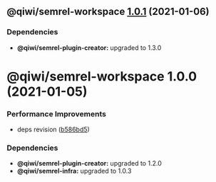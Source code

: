 ## @qiwi/semrel-workspace [1.0.1](https://github.com/qiwi/semantic-release-toolkit/compare/@qiwi/semrel-workspace@1.0.0...@qiwi/semrel-workspace@1.0.1) (2021-01-06)





### Dependencies

* **@qiwi/semrel-plugin-creator:** upgraded to 1.3.0

# @qiwi/semrel-workspace 1.0.0 (2021-01-05)


### Performance Improvements

* deps revision ([b586bd5](https://github.com/qiwi/semantic-release-toolkit/commit/b586bd55912cd58eb2c64ead73790d73f1e9cbeb))





### Dependencies

* **@qiwi/semrel-plugin-creator:** upgraded to 1.2.0
* **@qiwi/semrel-infra:** upgraded to 1.0.3
